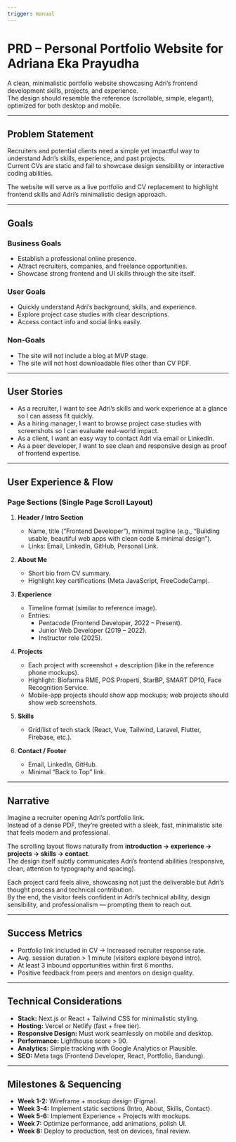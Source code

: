 ```yaml
---
trigger: manual
---
```


# PRD – Personal Portfolio Website for Adriana Eka Prayudha

A clean, minimalistic portfolio website showcasing Adri’s frontend development skills, projects, and experience.  
The design should resemble the reference (scrollable, simple, elegant), optimized for both desktop and mobile.

---

## Problem Statement

Recruiters and potential clients need a simple yet impactful way to understand Adri’s skills, experience, and past projects.  
Current CVs are static and fail to showcase design sensibility or interactive coding abilities.  

The website will serve as a live portfolio and CV replacement to highlight frontend skills and Adri’s minimalistic design approach.

---

## Goals

### Business Goals
- Establish a professional online presence.  
- Attract recruiters, companies, and freelance opportunities.  
- Showcase strong frontend and UI skills through the site itself.  

### User Goals
- Quickly understand Adri’s background, skills, and experience.  
- Explore project case studies with clear descriptions.  
- Access contact info and social links easily.  

### Non-Goals
- The site will not include a blog at MVP stage.  
- The site will not host downloadable files other than CV PDF.  

---

## User Stories
- As a recruiter, I want to see Adri’s skills and work experience at a glance so I can assess fit quickly.  
- As a hiring manager, I want to browse project case studies with screenshots so I can evaluate real-world impact.  
- As a client, I want an easy way to contact Adri via email or LinkedIn.  
- As a peer developer, I want to see clean and responsive design as proof of frontend expertise.  

---

## User Experience & Flow

### Page Sections (Single Page Scroll Layout)
1. **Header / Intro Section**
   - Name, title (“Frontend Developer”), minimal tagline (e.g., “Building usable, beautiful web apps with clean code & minimal design”).  
   - Links: Email, LinkedIn, GitHub, Personal Link.  

2. **About Me**
   - Short bio from CV summary.  
   - Highlight key certifications (Meta JavaScript, FreeCodeCamp).  

3. **Experience**
   - Timeline format (similar to reference image).  
   - Entries:  
     - Pentacode (Frontend Developer, 2022 – Present).  
     - Junior Web Developer (2019 – 2022).  
     - Instructor role (2025).  

4. **Projects**
   - Each project with screenshot + description (like in the reference phone mockups).  
   - Highlight: Biofarma RME, POS Properti, StarBP, SMART DP10, Face Recognition Service.  
   - Mobile-app projects should show app mockups; web projects should show web screenshots.  

5. **Skills**
   - Grid/list of tech stack (React, Vue, Tailwind, Laravel, Flutter, Firebase, etc.).  

6. **Contact / Footer**
   - Email, LinkedIn, GitHub.  
   - Minimal “Back to Top” link.  

---

## Narrative

Imagine a recruiter opening Adri’s portfolio link.  
Instead of a dense PDF, they’re greeted with a sleek, fast, minimalistic site that feels modern and professional.  

The scrolling layout flows naturally from **introduction → experience → projects → skills → contact**.  
The design itself subtly communicates Adri’s frontend abilities (responsive, clean, attention to typography and spacing).  

Each project card feels alive, showcasing not just the deliverable but Adri’s thought process and technical contribution.  
By the end, the visitor feels confident in Adri’s technical ability, design sensibility, and professionalism — prompting them to reach out.  

---

## Success Metrics
- Portfolio link included in CV → Increased recruiter response rate.  
- Avg. session duration > 1 minute (visitors explore beyond intro).  
- At least 3 inbound opportunities within first 6 months.  
- Positive feedback from peers and mentors on design quality.  

---

## Technical Considerations
- **Stack:** Next.js or React + Tailwind CSS for minimalistic styling.  
- **Hosting:** Vercel or Netlify (fast + free tier).  
- **Responsive Design:** Must work seamlessly on mobile and desktop.  
- **Performance:** Lighthouse score > 90.  
- **Analytics:** Simple tracking with Google Analytics or Plausible.  
- **SEO:** Meta tags (Frontend Developer, React, Portfolio, Bandung).  

---

## Milestones & Sequencing
- **Week 1-2:** Wireframe + mockup design (Figma).  
- **Week 3-4:** Implement static sections (Intro, About, Skills, Contact).  
- **Week 5-6:** Implement Experience + Projects with mockups.  
- **Week 7:** Optimize performance, add animations, polish UI.  
- **Week 8:** Deploy to production, test on devices, final review.  
